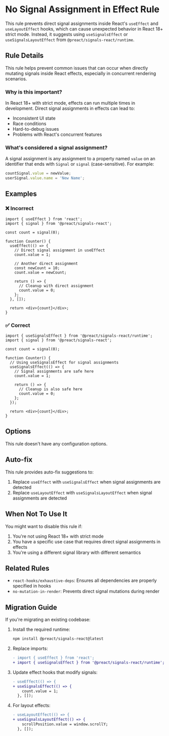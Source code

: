 # No Signal Assignment in Effect Rule

This rule prevents direct signal assignments inside React's `useEffect` and `useLayoutEffect` hooks, which can cause unexpected behavior in React 18+ strict mode. Instead, it suggests using `useSignalsEffect` or `useSignalsLayoutEffect` from `@preact/signals-react/runtime`.

## Rule Details

This rule helps prevent common issues that can occur when directly mutating signals inside React effects, especially in concurrent rendering scenarios.

### Why is this important?

In React 18+ with strict mode, effects can run multiple times in development. Direct signal assignments in effects can lead to:

- Inconsistent UI state
- Race conditions
- Hard-to-debug issues
- Problems with React's concurrent features

### What's considered a signal assignment?

A signal assignment is any assignment to a property named `value` on an identifier that ends with `Signal` or `signal` (case-sensitive). For example:

```typescript
countSignal.value = newValue;
userSignal.value.name = 'New Name';
```

## Examples

### ❌ Incorrect

```tsx
import { useEffect } from 'react';
import { signal } from '@preact/signals-react';

const count = signal(0);

function Counter() {
  useEffect(() => {
    // Direct signal assignment in useEffect
    count.value = 1;
    
    // Another direct assignment
    const newCount = 10;
    count.value = newCount;
    
    return () => {
      // Cleanup with direct assignment
      count.value = 0;
    };
  }, []);
  
  return <div>{count}</div>;
}
```

### ✅ Correct

```tsx
import { useSignalsEffect } from '@preact/signals-react/runtime';
import { signal } from '@preact/signals-react';

const count = signal(0);

function Counter() {
  // Using useSignalsEffect for signal assignments
  useSignalsEffect(() => {
    // Signal assignments are safe here
    count.value = 1;
    
    return () => {
      // Cleanup is also safe here
      count.value = 0;
    };
  });
  
  return <div>{count}</div>;
}
```

## Options

This rule doesn't have any configuration options.

## Auto-fix

This rule provides auto-fix suggestions to:

1. Replace `useEffect` with `useSignalsEffect` when signal assignments are detected
2. Replace `useLayoutEffect` with `useSignalsLayoutEffect` when signal assignments are detected

## When Not To Use It

You might want to disable this rule if:

1. You're not using React 18+ with strict mode
2. You have a specific use case that requires direct signal assignments in effects
3. You're using a different signal library with different semantics

## Related Rules

- `react-hooks/exhaustive-deps`: Ensures all dependencies are properly specified in hooks
- `no-mutation-in-render`: Prevents direct signal mutations during render

## Migration Guide

If you're migrating an existing codebase:

1. Install the required runtime:

   ```bash
   npm install @preact/signals-react@latest
   ```

2. Replace imports:

   ```diff
   - import { useEffect } from 'react';
   + import { useSignalsEffect } from '@preact/signals-react/runtime';
   ```

3. Update effect hooks that modify signals:

   ```diff
   - useEffect(() => {
   + useSignalsEffect(() => {
       count.value = 1;
     }, []);
   ```

4. For layout effects:

   ```diff
   - useLayoutEffect(() => {
   + useSignalsLayoutEffect(() => {
       scrollPosition.value = window.scrollY;
     }, []);
   ```
